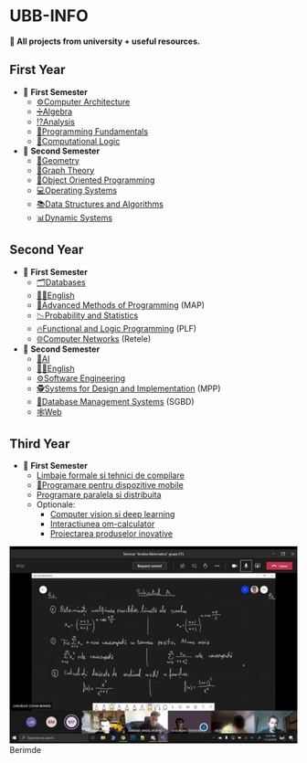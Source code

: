 # UBB-INFO
**🏡 All projects from university + useful resources.**
## First Year
* 📂 **First Semester**
  * [⚙️Computer Architecture](https://github.com/TudorMurariu/UBB-INFO/tree/main/an1/Semestrul1/ASC)
  * [➗Algebra](https://github.com/TudorMurariu/UBB-INFO/tree/main/an1/Semestrul1/Algebra)
  * [⁉️Analysis](https://github.com/TudorMurariu/UBB-INFO/tree/main/an1/Semestrul1/Analiza)
  * [🔰Programming Fundamentals](https://github.com/TudorMurariu/UBB-INFO/tree/main/an1/Semestrul1/Fundamentele%20Programarii)
  * [🗿Computational Logic](https://github.com/TudorMurariu/UBB-INFO/tree/main/an1/Semestrul1/Logica%20Computationala)
* 📂 **Second Semester**
  * [📐Geometry](https://github.com/TudorMurariu/UBB-INFO/tree/main/an1/Semestrul2/Geometrie)
  * [🍇Graph Theory](https://github.com/TudorMurariu/UBB-INFO/tree/main/an1/Semestrul2/Graph-Theory)
  * [🌅Object Oriented Programming](https://github.com/TudorMurariu/UBB-INFO/tree/main/an1/Semestrul2/OOP)
  * [💻Operating Systems](https://github.com/TudorMurariu/UBB-INFO/tree/main/an1/Semestrul2/Operating-Systems)
  * [📚Data Structures and Algorithms](https://github.com/TudorMurariu/UBB-INFO/tree/main/an1/Semestrul2/SDA)
  * [📊Dynamic Systems](https://github.com/TudorMurariu/UBB-INFO/tree/main/an1/Semestrul2/Sisteme%20Dinamice)
## Second Year
* 📂 **First Semester**
   * [🗂️Databases](https://github.com/TudorMurariu/UBB-INFO/tree/main/an2/Semestrul1/Baze%20de%20date)
   * [💂‍♂️English](https://github.com/TudorMurariu/UBB-INFO/tree/main/an2/Semestrul1/Engleza)
   * [🎨Advanced Methods of Programming](https://github.com/TudorMurariu/UBB-INFO/tree/main/an2/Semestrul1/Metode%20Avansate%20de%20Programare) (MAP)
   * [📉Probability and Statistics](https://github.com/TudorMurariu/UBB-INFO/tree/main/an2/Semestrul1/Probabilitati%20si%20statistica) 
   * [🔥Functional and Logic Programming](https://github.com/TudorMurariu/UBB-INFO/tree/main/an2/Semestrul1/Programare%20logica%20si%20functionala) (PLF)
   * [🌐Computer Networks](https://github.com/TudorMurariu/UBB-INFO/tree/main/an2/Semestrul1/Retele) (Retele)
* 📂 **Second Semester**
   * [🤖AI](https://github.com/TudorMurariu/UBB-INFO/tree/main/an2/Semestrul2/AI)
   * [💂‍♂️English](https://github.com/TudorMurariu/UBB-INFO/tree/main/an2/Semestrul2/Engleza)
   * [⚙️Software Engineering](https://github.com/TudorMurariu/UBB-INFO/tree/main/an2/Semestrul2/Inginerie%20Soft)
   * [🕵️Systems for Design and Implementation](https://github.com/TudorMurariu/UBB-INFO/tree/main/an2/Semestrul2/Medii%20de%20Proiectare%20si%20Programare) (MPP)
   * [🔩Database Management Systems](https://github.com/TudorMurariu/UBB-INFO/tree/main/an2/Semestrul2/Sisteme%20de%20gestiune%20a%20bazelor%20de%20date) (SGBD)
   * [🕸️Web](https://github.com/TudorMurariu/UBB-INFO/tree/main/an2/Semestrul2/Web)
## Third Year
* 📂 **First Semester**
  * [Limbaje formale si tehnici de compilare](https://github.com/TudorMurariu/UBB-INFO/tree/main/an3/Semestrul1/LFTC)
  * [📱Programare pentru dispozitive mobile](https://github.com/TudorMurariu/UBB-INFO/tree/main/an3/Semestrul1/Mobile)
  * [Programare paralela si distribuita](https://github.com/TudorMurariu/UBB-INFO/tree/main/an3/Semestrul1/PPD)
  * Optionale:
    * [Computer vision si deep learning](https://github.com/TudorMurariu/UBB-INFO/tree/main/an3/Semestrul1/CV_DeepLearning)
    * [Interactiunea om-calculator]()
    * [Proiectarea produselor inovative]()
 
![Poza cu berimde](https://github.com/TudorMurariu/UBB-INFO/blob/main/an1/Semestrul1/Analiza/Partial/SUbiectPartialA.jpg)<br>
Berimde
